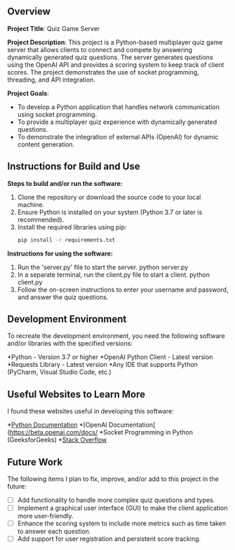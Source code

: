 ## Overview

**Project Title**: Quiz Game Server

**Project Description**: 
This project is a Python-based multiplayer quiz game server that allows clients to connect and compete by answering dynamically generated quiz questions. The server generates questions using the OpenAI API and provides a scoring system to keep track of client scores. The project demonstrates the use of socket programming, threading, and API integration.

**Project Goals**: 
- To develop a Python application that handles network communication using socket programming.
- To provide a multiplayer quiz experience with dynamically generated questions.
- To demonstrate the integration of external APIs (OpenAI) for dynamic content generation.

## Instructions for Build and Use

**Steps to build and/or run the software:**

1. Clone the repository or download the source code to your local machine.
2. Ensure Python is installed on your system (Python 3.7 or later is recommended).
3. Install the required libraries using pip:
   ```sh
   pip install -r requirements.txt

**Instructions for using the software:**

1. Run the 'server.py' file to start the server.
  python server.py
2. In a separate terminal, run the client.py file to start a client.
  python client.py
3. Follow the on-screen instructions to enter your username and password, and answer the quiz questions.

## Development Environment 

To recreate the development environment, you need the following software and/or libraries with the specified versions:

*Python - Version 3.7 or higher
*OpenAI Python Client - Latest version
*Requests Library - Latest version
*Any IDE that supports Python (PyCharm, Visual Studio Code, etc.)

## Useful Websites to Learn More

I found these websites useful in developing this software:

*[Python Documentation](https://docs.python.org/3/)
*[OpenAI Documentation](https://beta.openai.com/docs/
*Socket Programming in Python (GeeksforGeeks)
*[Stack Overflow](https://stackoverflow.com/)

## Future Work

The following items I plan to fix, improve, and/or add to this project in the future:
* [ ] Add functionality to handle more complex quiz questions and types.
* [ ] Implement a graphical user interface (GUI) to make the client application more user-friendly.
* [ ] Enhance the scoring system to include more metrics such as time taken to answer each question.
* [ ] Add support for user registration and persistent score tracking.

